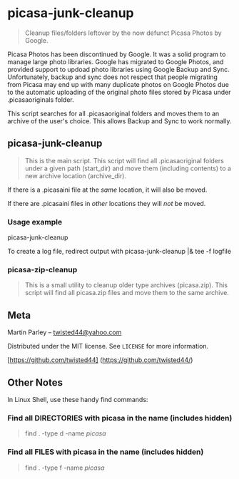 # picasa-junk-cleanup
> Cleanup files/folders leftover by the now defunct Picasa Photos by Google.

Picasa Photos has been discontinued by Google.  It was a solid program to manage large
photo libraries.  Google has migrated to Google Photos, and provided support to updoad
photo libraries using Google Backup and Sync.  Unfortunately, backup and sync does not
respect that people migrating from Picasa may end up with many duplicate photos on
Google Photos due to the automatic uploading of the original photo files stored by
Picasa under .picasaoriginals folder.

This script searches for all .picasaoriginal folders and moves them to an archive of
the user's choice.  This allows Backup and Sync to work normally.


## picasa-junk-cleanup 
> This is the main script.
This script will find all .picasaoriginal folders under a given path (start_dir) 
and move them (including contents) to a new archive location (archive_dir).

If there is a .picasaini file at the _same_ location, it will also be moved.

If there are .picasaini files in _other_ locations they will _not_ be moved.


### Usage example

picasa-junk-cleanup

To create a log file, redirect output with 
picasa-junk-cleanup |& tee -f logfile

### picasa-zip-cleanup 
> This is a small utility to cleanup older type archives (picasa.zip).
This script will find all picasa.zip files and move them to the same archive.


## Meta

Martin Parley – twisted44@yahoo.com

Distributed under the MIT license. See ``LICENSE`` for more information.

[https://github.com/twisted44] (https://github.com/twisted44/)





## Other Notes
In Linux Shell, use these handy find commands:

### Find all DIRECTORIES with picasa in the name (includes hidden)
> find . -type d -name *picasa*

### Find all FILES with picasa in the name (includes hidden)
> find . -type f -name *picasa*
